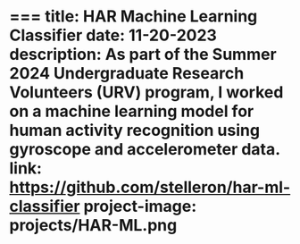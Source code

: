 === 
title: HAR Machine Learning Classifier
date: 11-20-2023
description: As part of the Summer 2024 Undergraduate Research Volunteers (URV) program, I worked on a machine learning model for human activity recognition using gyroscope and accelerometer data.
link: https://github.com/stelleron/har-ml-classifier
project-image: projects/HAR-ML.png
===